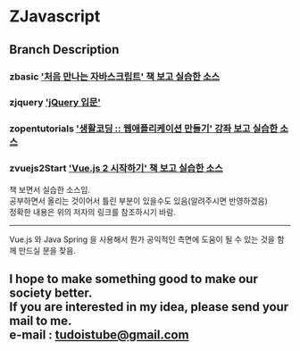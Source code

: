 ZJavascript
============

## Branch Description  

### zbasic ['처음 만나는 자바스크립트' 책 보고 실습한 소스](http://www.yes24.com/24/goods/36154711?scode=032&OzSrank=1 "a good basic book on javascript and jQuery" )  

### zjquery ['jQuery 입문'](http://www.yes24.com/24/goods/7865910?scode=032&OzSrank=5 "a good basic book on jQuery" )  

### zopentutorials ['생활코딩 :: 웹애플리케이션 만들기' 강좌 보고 실습한 소스](https://opentutorials.org/course/1688 "a good basic lecture on javascript and CSS" )  

### zvuejs2Start ['Vue.js 2 시작하기' 책 보고 실습한 소스](http://www.acornpub.co.kr/book/learn-vuejs2 "Learning Vue.js 2 by Olga Filipova" )  

    
책 보면서 실습한 소스임.  
공부하면서 올리는 것이어서 틀린 부분이 있을수도 있음(알려주시면 반영하겠음)  
정확한 내용은 위의 저자의 링크를 참조하시기 바람.  

---
Vue.js 와 Java Spring 을 사용해서 뭔가 공익적인 측면에 도움이 될 수 있는 것을
함께 만드실 분을 찾음.

I hope to make something good to make our society better.  
If you are interested in my idea, please send your mail to me.  
e-mail : tudoistube@gmail.com
---
